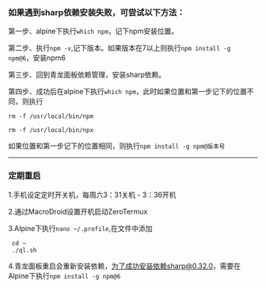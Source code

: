 ### 如果遇到sharp依赖安装失败，可尝试以下方法：

第一步、alpine下执行`which npm`，记下npm安装位置。

第二步、执行`npm -v`,记下版本。如果版本在7以上则执行`npm install -g npm@6`，安装npm6

第三步、回到青龙面板依赖管理，安装sharp依赖。

第四步、成功后在alpine下执行`which npm`，此时如果位置和第一步记下的位置不同，则执行

`rm -f /usr/local/bin/npm`

`rm -f /usr/local/bin/npx`

如果位置和第一步记下的位置相同，则执行`npm install -g npm@版本号`

---

### 定期重启

1.手机设定定时开关机，每周六3：31关机 - 3：36开机

2.通过MacroDroid设置开机启动ZeroTermux

3.Alpine下执行`nano ~/.profile`,在文件中添加

     cd ~
     ./ql.sh

4.青龙面板重启会重新安装依赖，为了成功安装依赖sharp@0.32.0，需要在Alpine下执行`npm install -g npm@6`
